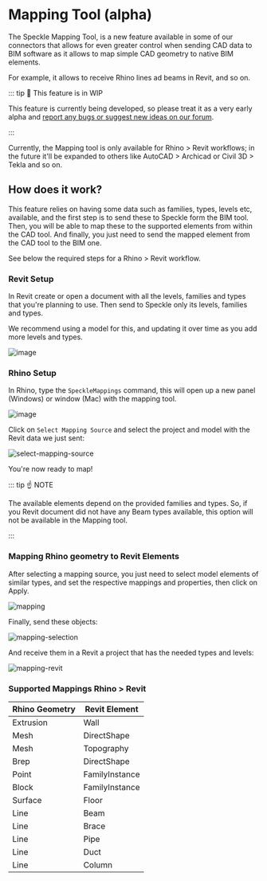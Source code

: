 # Mapping Tool (alpha)

The Speckle Mapping Tool, is a new feature available in some of our connectors that allows for even greater control when sending CAD data to BIM software as it allows to map simple CAD geometry to native BIM elements.

For example, it allows to receive Rhino lines ad beams in Revit, and so on.

::: tip 🚧 This feature is in WIP

This feature is currently being developed, so please treat it as a very early alpha and [report any bugs or suggest new ideas on our forum](https://speckle.community/t/mapping-tool-for-cad-bim-workflows/4086).

:::

Currently, the Mapping tool is only available for Rhino > Revit workflows; in the future it'll be expanded to others like AutoCAD > Archicad or Civil 3D > Tekla and so on.

## How does it work?

This feature relies on having some data such as families, types, levels etc, available, and the first step is to send these to Speckle form the BIM tool.
Then, you will be able to map these to the supported elements from within the CAD tool. And finally, you just need to send the mapped element from the CAD tool to the BIM one.

See below the required steps for a Rhino > Revit workflow.

### Revit Setup

In Revit create or open a document with all the levels, families and types that you're planning to use.
Then send to Speckle only its levels, families and types.

We recommend using a model for this, and updating it over time as you add more levels and types.

![image](https://user-images.githubusercontent.com/2679513/203250688-83d4cf52-d800-41be-b217-ac45cace6a9f.png)

### Rhino Setup

In Rhino, type the `SpeckleMappings` command, this will open up a new panel (Windows) or window (Mac) with the mapping tool.

![image](https://user-images.githubusercontent.com/2679513/203253776-f7899083-5e94-4264-8840-f4941f4b32e1.png)

Click on `Select Mapping Source` and select the project and model with the Revit data we just sent:

![select-mapping-source](https://user-images.githubusercontent.com/2679513/203254063-5cf9e507-ee22-4969-8613-696bb84b3f49.gif)

You're now ready to map!

::: tip ☝️ NOTE

The available elements depend on the provided families and types. So, if you Revit document did not have any Beam types available, this option will not be available in the Mapping tool.

:::

### Mapping Rhino geometry to Revit Elements

After selecting a mapping source, you just need to select model elements of similar types, and set the respective mappings and properties, then click on Apply.

![mapping](https://user-images.githubusercontent.com/2679513/203260126-d0136aeb-9ec4-4358-8868-fa4e7e02bbc3.gif)

Finally, send these objects:

![mapping-selection](https://user-images.githubusercontent.com/2679513/203260338-76ae8c08-365d-496f-93ee-802645269e9b.gif)

And receive them in a Revit a project that has the needed types and levels:

![mapping-revit](https://user-images.githubusercontent.com/2679513/203261807-6c1eb95c-9433-4cf1-bb0b-00f597bcbf56.gif)

### Supported Mappings Rhino > Revit

| Rhino Geometry | Revit Element  |
| -------------- | -------------- |
| Extrusion      | Wall           |
| Mesh           | DirectShape    |
| Mesh           | Topography     |
| Brep           | DirectShape    |
| Point          | FamilyInstance |
| Block          | FamilyInstance |
| Surface        | Floor          |
| Line           | Beam           |
| Line           | Brace          |
| Line           | Pipe           |
| Line           | Duct           |
| Line           | Column         |
